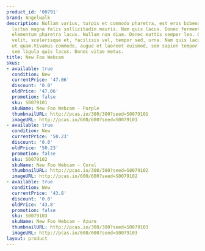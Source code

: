```yaml
---
product_id: '00791'
brand: Angelwalk
description: Nullam varius, turpis et commodo pharetra, est eros bibendum elit, nec
  luctus magna felis sollicitudin mauris. Nam quis lacus. Donec fermentum. Quisque
  elementum pharetra lacus. Nullam non diam. Donec mattis semper leo. Quisque tortor
  velit, scelerisque et, facilisis vel, tempor sed, urna. Nam quis lacus. Praesent
  ut quam.Vivamus commodo, augue et laoreet euismod, sem sapien tempor dolor, ac egestas
  sem ligula quis lacus. Donec vitae metus.
title: New Foo Webcam
skus:
- available: true
  condition: New
  currentPrice: '47.06'
  discount: '0.0'
  oldPrice: '47.06'
  promotion: false
  sku: S0079101
  skuName: New Foo Webcam - Purple
  thumbnailURL: http://pcas.io/300/300?seed=S0079101
  imageURL: http://pcas.io/600/600?seed=S0079101
- available: true
  condition: New
  currentPrice: '50.23'
  discount: '0.0'
  oldPrice: '50.23'
  promotion: false
  sku: S0079102
  skuName: New Foo Webcam - Coral
  thumbnailURL: http://pcas.io/300/300?seed=S0079102
  imageURL: http://pcas.io/600/600?seed=S0079102
- available: true
  condition: New
  currentPrice: '43.8'
  discount: '0.0'
  oldPrice: '43.8'
  promotion: false
  sku: S0079103
  skuName: New Foo Webcam - Azure
  thumbnailURL: http://pcas.io/300/300?seed=S0079103
  imageURL: http://pcas.io/600/600?seed=S0079103
layout: product
---
```

